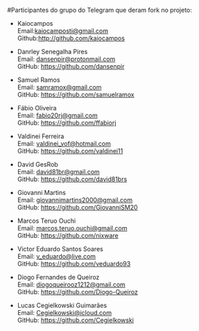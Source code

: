 #Participantes do grupo do Telegram que deram fork no projeto:
- Kaiocampos  
Email:kaiocamposti@gmail.com  
Github:http://github.com/kaiocampos

- Danrley Senegalha Pires  
Email: dansenpir@protonmail.com  
GitHub: https://github.com/dansenpir

- Samuel Ramos  
Email: samramox@gmail.com  
GitHub: https://github.com/samuelramox

- Fábio Oliveira  
Email: fabio20rj@gmail.com  
GitHub: https://github.com/ffabiorj

- Valdinei Ferreira  
Email: valdinei_vof@hotmail.com  
GitHub: https://github.com/valdinei11  

- David GesRob  
Email: david81br@gmail.com  
GitHub: https://github.com/david81brs

- Giovanni Martins  
Email: giovannimartins2000@gmail.com  
GitHub: https://github.com/GiovanniSM20

- Marcos Teruo Ouchi  
Email: marcos.teruo.ouchi@gmail.com  
GitHub: https://github.com/nixware  

- Victor Eduardo Santos Soares  
Email: v_eduardo@live.com  
GitHub: https://github.com/veduardo93

- Diogo Fernandes de Queiroz  
Email: diogoqueirooz1212@gmail.com  
GitHub: https://github.com/Diogo-Queiroz

- Lucas Cegielkowski Guimarães  
Email: Cegielkowski@icloud.com  
GitHub: https://github.com/Cegielkowski
